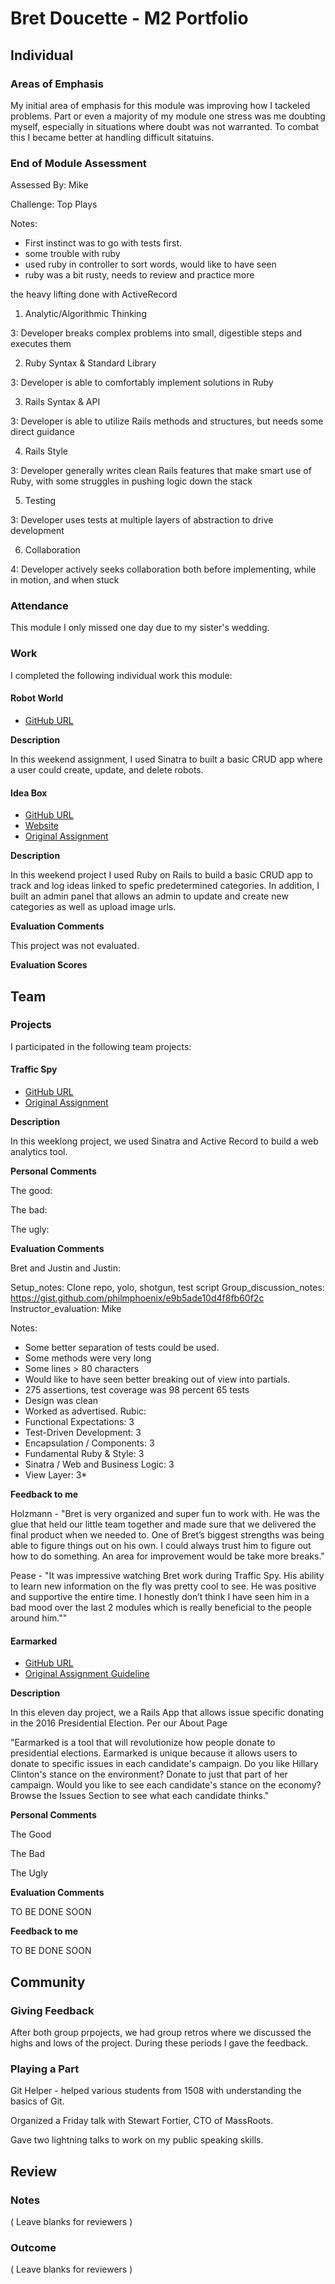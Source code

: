 # Bret Doucette - M2 Portfolio

## Individual

### Areas of Emphasis

My initial area of emphasis for this module was improving how I tackeled problems. Part or even a majority of my module one stress was me doubting myself, especially in situations where doubt was not warranted. To combat this I became better at handling difficult sitatuins.

### End of Module Assessment

Assessed By: Mike

Challenge: Top Plays

Notes:

* First instinct was to go with tests first.
* some trouble with ruby
* used ruby in controller to sort words, would like to have seen
* ruby was a bit rusty, needs to review and practice more

the heavy lifting done with ActiveRecord

1. Analytic/Algorithmic Thinking

3: Developer breaks complex problems into small, digestible steps and executes them

2. Ruby Syntax & Standard Library

3: Developer is able to comfortably implement solutions in Ruby

3. Rails Syntax & API

3: Developer is able to utilize Rails methods and structures, but needs some direct guidance

4. Rails Style

3: Developer generally writes clean Rails features that make smart use of Ruby, with some struggles in pushing logic down the stack

5. Testing

3: Developer uses tests at multiple layers of abstraction to drive development

6. Collaboration

4: Developer actively seeks collaboration both before implementing, while in motion, and when stuck

### Attendance

This module I only missed one day due to my sister's wedding.

### Work

I completed the following individual work this module:

#### Robot World

* [GitHub URL](https://github.com/bad6e/Robot_World)

**Description**

In this weekend assignment, I used Sinatra to built a basic CRUD app where a user could create, update, and delete robots.


#### Idea Box

* [GitHub URL](https://github.com/bad6e/idea_box)
* [Website](http://gotanidea.herokuapp.com/)
* [Original Assignment](https://github.com/turingschool/challenges/blob/master/rails-mini-project.markdown)

**Description**

In this weekend project I used Ruby on Rails to build a basic CRUD app to track and log ideas linked to spefic predetermined categories. In addition, I built an admin panel that allows an admin to update and create new categories as well as upload image urls.

**Evaluation Comments**

This project was not evaluated.

**Evaluation Scores**

















## Team

### Projects

I participated in the following team projects:

#### Traffic Spy

* [GitHub URL](https://github.com/Jpease1020/traffic-spy)
* [Original Assignment](https://github.com/turingschool/curriculum/blob/master/source/projects/traffic_spy.markdown)

**Description**

In this weeklong project, we used Sinatra and Active Record to build a web analytics tool.

**Personal Comments**


The good:


The bad:


The ugly:


**Evaluation Comments**

Bret and Justin and Justin:

Setup_notes: Clone repo, yolo, shotgun, test script
Group_discussion_notes: https://gist.github.com/philmphoenix/e9b5ade10d4f8fb60f2c
Instructor_evaluation: Mike

Notes:
  * Some better separation of tests could be used.
  * Some methods were very long
  * Some lines > 80 characters
  * Would like to have seen better breaking out of view into partials.
  * 275 assertions, test coverage was 98 percent 65 tests
  * Design was clean
  * Worked as advertised.
Rubic:
  * Functional Expectations: 3
  * Test-Driven Development: 3
  * Encapsulation / Components: 3
  * Fundamental Ruby & Style: 3
  * Sinatra / Web and Business Logic: 3
  * View Layer: 3*

**Feedback to me**

Holzmann - "Bret is very organized and super fun to work with. He was the glue that held our little team together and made sure that we delivered the final product when we needed to. One of Bret’s biggest strengths was being able to figure things out on his own. I could always trust him to figure out how to do something. An area for improvement would be take more breaks."

Pease - "It was impressive watching Bret work during Traffic Spy.  His ability to learn new information on the fly was pretty cool to see.  He was positive and supportive the entire time.  I honestly don’t think I have seen him in a bad mood over the last 2 modules which is really beneficial to the people around him.""























#### Earmarked

* [GitHub URL](https://github.com/TeamConchord/earmarked)
* [Original Assignment Guideline](https://github.com/turingschool/curriculum/blob/master/source/projects/traffic_spy.markdown)

**Description**

In this eleven day project, we a Rails App that allows issue specific donating in the 2016 Presidential Election. Per our About Page

"Earmarked is a tool that will revolutionize how people donate to presidential elections. Earmarked is unique because it allows users to donate to specific issues in each candidate's campaign. Do you like Hillary Clinton's stance on the environment? Donate to just that part of her campaign. Would you like to see each candidate's stance on the economy? Browse the Issues Section to see what each candidate thinks."

**Personal Comments**

The Good


The Bad


The Ugly


**Evaluation Comments**

TO BE DONE SOON

**Feedback to me**


TO BE DONE SOON


## Community

### Giving Feedback

After both group prpojects, we had group retros where we discussed the highs and lows of the project. During these periods I gave the feedback.

### Playing a Part

Git Helper - helped various students from 1508 with understanding the basics of Git.

Organized a Friday talk with Stewart Fortier, CTO of MassRoots.

Gave two lightning talks to work on my public speaking skills.

## Review

### Notes

( Leave blanks for reviewers )

### Outcome

( Leave blanks for reviewers )